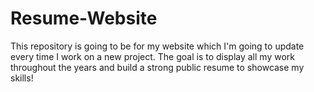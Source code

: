 # Resume-Website
This repository is going to be for my website which I'm going to update every time I work on a new project. The goal is to display all my work throughout the years and build a strong public resume to showcase my skills!

